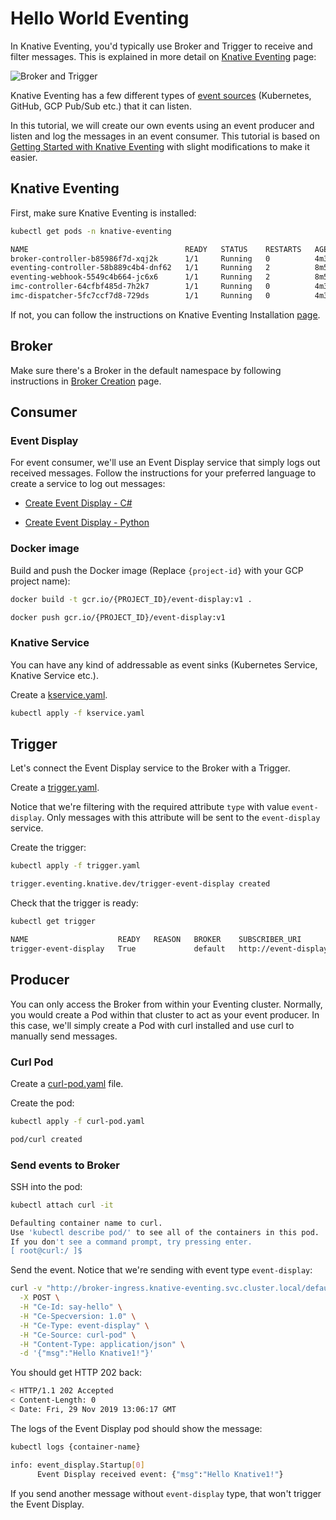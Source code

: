 # Hello World Eventing

In Knative Eventing, you'd typically use Broker and Trigger to receive and filter messages. This is explained in more detail on [Knative Eventing](https://www.knative.dev/docs/eventing/) page:

![Broker and Trigger](https://knative.dev/blog/images/knative-eventing.png)

Knative Eventing has a few different types of [event sources](https://knative.dev/docs/eventing/sources/) (Kubernetes, GitHub, GCP Pub/Sub etc.) that it can listen.

In this tutorial, we will create our own events using an event producer and listen and log the messages in an event consumer. This tutorial is based on [Getting Started with Knative Eventing](https://knative.dev/docs/eventing/getting-started/) with slight modifications to make it easier.

## Knative Eventing

First, make sure Knative Eventing is installed:

```bash
kubectl get pods -n knative-eventing

NAME                                   READY   STATUS    RESTARTS   AGE
broker-controller-b85986f7d-xqj2k      1/1     Running   0          4m30s
eventing-controller-58b889c4b4-dnf62   1/1     Running   2          8m55s
eventing-webhook-5549c4b664-jc6x6      1/1     Running   2          8m53s
imc-controller-64cfbf485d-7h2k7        1/1     Running   0          4m32s
imc-dispatcher-5fc7ccf7d8-729ds        1/1     Running   0          4m32s
```

If not, you can follow the instructions on Knative Eventing Installation [page](https://knative.dev/docs/eventing/getting-started/#installing-knative-eventing).

## Broker

Make sure there's a Broker in the default namespace by following instructions in
[Broker Creation](brokercreation.md) page.

## Consumer

### Event Display

For event consumer, we'll use an Event Display service that simply logs out received messages. Follow the instructions for your preferred language to create a service to log out messages:

* [Create Event Display - C#](helloworldeventing-csharp.md)

* [Create Event Display - Python](helloworldeventing-python.md)

### Docker image

Build and push the Docker image (Replace `{project-id}` with your GCP project name):

```bash
docker build -t gcr.io/{PROJECT_ID}/event-display:v1 .

docker push gcr.io/{PROJECT_ID}/event-display:v1
```

### Knative Service

You can have any kind of addressable as event sinks (Kubernetes Service, Knative
Service etc.).

Create a [kservice.yaml](../eventing/helloworld/kservice.yaml).

```bash
kubectl apply -f kservice.yaml
```

## Trigger

Let's connect the Event Display service to the Broker with a Trigger.

Create a [trigger.yaml](../eventing/helloworld/trigger.yaml).

Notice that we're filtering with the required attribute `type` with value `event-display`. Only messages with this attribute will be sent to the `event-display` service.

Create the trigger:

```bash
kubectl apply -f trigger.yaml

trigger.eventing.knative.dev/trigger-event-display created
```

Check that the trigger is ready:

```bash
kubectl get trigger

NAME                    READY   REASON   BROKER    SUBSCRIBER_URI                                          AGE
trigger-event-display   True             default   http://event-display.defualt.svc.cluster.local/   23s
```

## Producer

You can only access the Broker from within your Eventing cluster. Normally, you would create a Pod within that cluster to act as your event producer. In this case, we'll simply create a Pod with curl installed and use curl to manually send messages.

### Curl Pod

Create a [curl-pod.yaml](../eventing/helloworld/curl-pod.yaml) file.

Create the pod:

```bash
kubectl apply -f curl-pod.yaml

pod/curl created
```

### Send events to Broker

SSH into the pod:

```bash
kubectl attach curl -it

Defaulting container name to curl.
Use 'kubectl describe pod/' to see all of the containers in this pod.
If you don't see a command prompt, try pressing enter.
[ root@curl:/ ]$
```

Send the event. Notice that we're sending with event type `event-display`:

```bash
curl -v "http://broker-ingress.knative-eventing.svc.cluster.local/default/default" \
  -X POST \
  -H "Ce-Id: say-hello" \
  -H "Ce-Specversion: 1.0" \
  -H "Ce-Type: event-display" \
  -H "Ce-Source: curl-pod" \
  -H "Content-Type: application/json" \
  -d '{"msg":"Hello Knative1!"}'
```

You should get HTTP 202 back:

```bash
< HTTP/1.1 202 Accepted
< Content-Length: 0
< Date: Fri, 29 Nov 2019 13:06:17 GMT
```

The logs of the Event Display pod should show the message:

```bash
kubectl logs {container-name}

info: event_display.Startup[0]
      Event Display received event: {"msg":"Hello Knative1!"}
```

If you send another message without `event-display` type, that won't trigger the Event Display.
